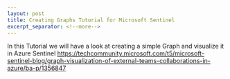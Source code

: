 ```yaml
---
layout: post
title: Creating Graphs Tutorial for Microsoft Sentinel
excerpt_separator: <!--more-->
---
```

In this Tutorial we will have a look at creating a simple Graph and visualize it in Azure Sentinel
https://techcommunity.microsoft.com/t5/microsoft-sentinel-blog/graph-visualization-of-external-teams-collaborations-in-azure/ba-p/1356847

<!--more-->